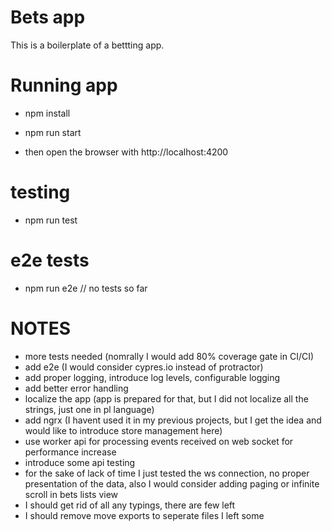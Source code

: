 # Bets app

This is a boilerplate of a bettting app.

# Running app

- npm install
- npm run start

- then open the browser with http://localhost:4200

# testing

- npm run test

# e2e tests

- npm run e2e // no tests so far

# NOTES
- more tests needed (nomrally I would add 80% coverage gate in CI/CI)
- add e2e (I would consider cypres.io instead of protractor)
- add proper logging, introduce log levels, configurable logging
- add better error handling
- localize the app (app is prepared for that, but I did not localize all the strings, just one in pl language) 
- add ngrx (I havent used it in my previous projects, but I get the idea and would like to introduce store management here)
- use worker api for processing events received on web socket for performance increase
- introduce some api testing
- for the sake of lack of time I just tested the ws connection, no proper presentation of the data, also I would consider adding paging or infinite scroll in bets lists view
- I should get rid of all any typings, there are few left
- I should remove move exports to seperate files I left some